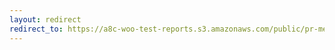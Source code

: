 ```yaml
---
layout: redirect
redirect_to: https://a8c-woo-test-reports.s3.amazonaws.com/public/pr-merge/40745/api/index.html
---
```

